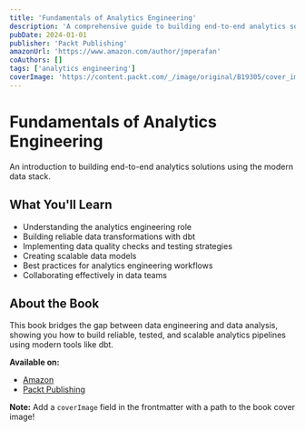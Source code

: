 ```yaml
---
title: 'Fundamentals of Analytics Engineering'
description: 'A comprehensive guide to building end-to-end analytics solutions with modern tools and best practices, covering dbt, data modeling, testing, and more.'
pubDate: 2024-01-01
publisher: 'Packt Publishing'
amazonUrl: 'https://www.amazon.com/author/jmperafan'
coAuthors: []
tags: ['analytics engineering']
coverImage: 'https://content.packt.com/_/image/original/B19305/cover_image.jpg'
---
```


# Fundamentals of Analytics Engineering

An introduction to building end-to-end analytics solutions using the modern data stack.

## What You'll Learn

- Understanding the analytics engineering role
- Building reliable data transformations with dbt
- Implementing data quality checks and testing strategies
- Creating scalable data models
- Best practices for analytics engineering workflows
- Collaborating effectively in data teams

## About the Book

This book bridges the gap between data engineering and data analysis, showing you how to build reliable, tested, and scalable analytics pipelines using modern tools like dbt.

**Available on:**
- [Amazon](https://www.amazon.com/author/jmperafan)
- [Packt Publishing](https://www.packtpub.com/en-gb/product/fundamentals-of-analytics-engineering-9781837636457)

**Note:** Add a `coverImage` field in the frontmatter with a path to the book cover image!